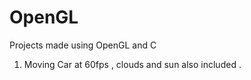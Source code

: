 # OpenGL
Projects made using OpenGL and C 
1) Moving Car at 60fps , clouds and sun also included . 
